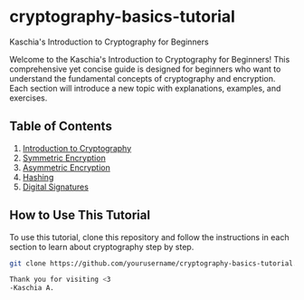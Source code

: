 # cryptography-basics-tutorial
Kaschia's Introduction to Cryptography for Beginners

Welcome to the Kaschia's Introduction to Cryptography for Beginners! This comprehensive yet concise guide is designed for beginners who want to understand the fundamental concepts of cryptography and encryption. Each section will introduce a new topic with explanations, examples, and exercises.

## Table of Contents

1. [Introduction to Cryptography](01-introduction/README.md)
2. [Symmetric Encryption](02-symmetric-encryption/README.md)
3. [Asymmetric Encryption](03-asymmetric-encryption/README.md)
4. [Hashing](04-hashing/README.md)
5. [Digital Signatures](05-digital-signatures/README.md)

## How to Use This Tutorial

To use this tutorial, clone this repository and follow the instructions in each section to learn about cryptography step by step. 

```bash
git clone https://github.com/yourusername/cryptography-basics-tutorial.git

Thank you for visiting <3
-Kaschia A. 
